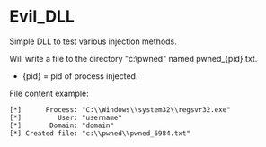 # Evil_DLL
Simple DLL to test various injection methods.

Will write a file to the directory "c:\pwned" named pwned_{pid}.txt.
- {pid} = pid of process injected.

File content example:
```
[*]      Process: "C:\\Windows\\system32\\regsvr32.exe"  
[*]         User: "username"  
[*]       Domain: "domain"  
[*] Created file: "c:\\pwned\\pwned_6984.txt"
```

